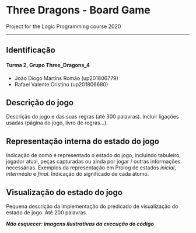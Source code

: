 # Three Dragons - Board Game

Project for the Logic Programming course 2020

---
## Identificação
#### Turma 2, Grupo Three_Dragons_4
- João Diogo Martins Romão (up201806779)
- Rafael Valente Cristino (up201806680)


## Descrição do jogo
Descrição do jogo e das suas regras (até 300 palavras). Incluir ligações usadas (página do jogo, livro de regras...).

## Representação interna do estado do jogo
Indicação de como é representado o estado do jogo, incluindo tabuleiro, jogador atual, peças capturadas ou ainda por jogar / outras informações necessárias. Exemplos da representação em Prolog de estados *inicial*, *intermédio* e *final*. Indicação do significado de cada átomo.

## Visualização do estado do jogo
Pequena descrição da implementação do predicado de visualização do estado de jogo. Até 200 palavras.


***Não esquecer: imagens ilustrativas da execução do código***

